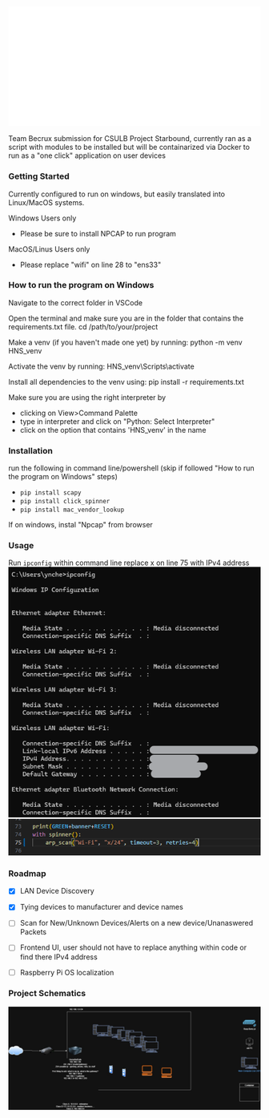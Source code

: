                         
![Logo](</images/logo.png>)                                

Team Becrux submission for CSULB Project Starbound, currently ran as a script with modules to be installed but will be containarized via Docker to run as a "one click" application on user devices 

### Getting Started
Currently configured to run on windows, but easily translated into Linux/MacOS systems. 

Windows Users only 
- Please be sure to install NPCAP to run program

MacOS/Linus Users only
- Please replace "wifi" on line 28 to "ens33"

### How to run the program on Windows

Navigate to the correct folder in VSCode

Open the terminal and make sure you are in the folder that contains the requirements.txt file.
cd /path/to/your/project

Make a venv (if you haven't made one yet) by running:
python -m venv HNS_venv

Activate the venv by running:
HNS_venv\Scripts\activate

Install all dependencies to the venv using:
pip install -r requirements.txt

Make sure you are using the right interpreter by
- clicking on View>Command Palette
- type in interpreter and click on "Python: Select Interpreter"
- click on the option that contains 'HNS_venv' in the name

### Installation
run the following in command line/powershell (skip if followed "How to run the program on Windows" steps)

- `pip install scapy`
- `pip install click_spinner`
- `pip install mac_vendor_lookup`

If on windows, instal "Npcap" from browser

### Usage
Run `ipconfig` within command line
replace x on line 75 with IPv4 address 
![temp_IPv4](</images/IMG_0047.png>)
![IPv4_loc](</images/IMG_0048.png>)

### Roadmap
- [x] LAN Device Discovery
- [x] Tying devices to manufacturer and device names 
- [ ] Scan for New/Unknown Devices/Alerts on a new device/Unanaswered Packets
- [ ] Frontend UI, user should not have to replace anything within code or find there IPv4 address 
- [ ] Raspberry Pi OS localization


### Project Schematics
![alt text](/images/image.png) 
